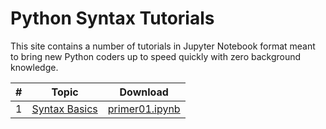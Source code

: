# Python Syntax Tutorials

This site contains a number of tutorials in Jupyter Notebook format meant
to bring new Python coders up to speed quickly with zero background
knowledge.

| # | Topic | Download|
|---|-------|---------|
| 1 | [Syntax Basics](../primer01_basics.md) | [primer01.ipynb](../primer01_basics.ipynb) |